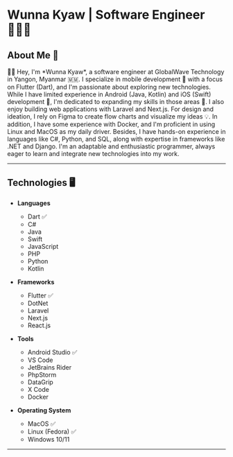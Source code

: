 # Wunna Kyaw | Software Engineer 👨🏻‍💻

## About Me 👤

<aside>
👋🏻 Hey, I'm *Wunna Kyaw*, a software engineer at GlobalWave Technology in Yangon, Myanmar 🇲🇲. I specialize in mobile development 📱 with a focus on Flutter (Dart), and I'm passionate about exploring new technologies. While I have limited experience in Android (Java, Kotlin) and iOS (Swift) development 🙁, I'm dedicated to expanding my skills in those areas 💯. I also enjoy building web applications with Laravel and Next.js. For design and ideation, I rely on Figma to create flow charts and visualize my ideas 💡. In addition, I have some experience with Docker, and I'm proficient in using Linux and MacOS as my daily driver. Besides, I have hands-on experience in languages like C#, Python, and SQL, along with expertise in frameworks like .NET and Django. I'm an adaptable and enthusiastic programmer, always eager to learn and integrate new technologies into my work.

</aside>

---

## Technologies 🖥️

- **Languages**
    - Dart ✅
    - C#
    - Java
    - Swift
    - JavaScript
    - PHP
    - Python
    - Kotlin

- **Frameworks**
    - Flutter ✅
    - DotNet
    - Laravel
    - Next.js
    - React.js
      
- **Tools**
    - Android Studio ✅
    - VS Code
    - JetBrains Rider
    - PhpStorm
    - DataGrip
    - X Code
    - Docker

- **Operating System**
    - MacOS ✅
    - Linux (Fedora) ✅
    - Windows 10/11
---
